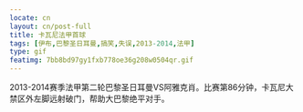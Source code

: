 ```yaml
---
locate: cn
layout: cn/post-full
title: 卡瓦尼法甲首球
tags: [伊布,巴黎圣日耳曼,搞笑,失误,2013-2014,法甲]
type: gif
featimg: 7bb8bd97gy1fxb778oe36g208w0504qr.gif
---
```


2013-2014赛季法甲第二轮巴黎圣日耳曼VS阿雅克肖。比赛第86分钟，卡瓦尼大禁区外左脚远射破门，帮助大巴黎绝平对手。